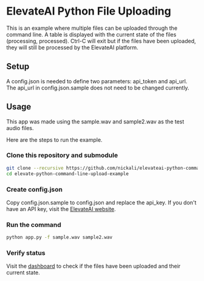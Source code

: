 # ElevateAI Python File Uploading

This is an example where multiple files can be uploaded through the command line. A table is displayed with the current state of the files (processing, processed). Ctrl-C will exit but if the files have been uploaded, they will still be processed by the ElevateAI platform.

## Setup

A config.json is needed to define two parameters: api_token and api_url. The api_url in config.json.sample does not need to be changed currently.

## Usage

This app was made using the sample.wav and sample2.wav as the test audio files.

Here are the steps to run the example.

### Clone this repository and submodule

```sh
git clone --recursive https://github.com/nickali/elevateai-python-command-line-upload-example.git
cd elevate-python-command-line-upload-example
```

### Create config.json

Copy config.json.sample to config.json and replace the api_key. If you don't have an API key, visit the [ElevateAI website](https://www.elevateai.com).

### Run the command
```sh
python app.py -f sample.wav sample2.wav
```

### Verify status

Visit the [dashboard](https://app.elevateai.com/Interactions) to check if the files have been uploaded and their current state.
